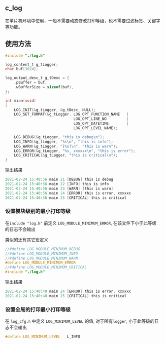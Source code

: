 ## c_log

在单片机环境中使用，一般不需要动态修改打印等级，也不需要过滤标签、关键字等功能。

## 使用方法

```C
#include "./log.h"

log_content_t g_tLogger;
char buf[1024];

log_output_desc_t g_tDesc = {
    .pBuffer = buf,
    .wBufferSize = sizeof(buf),
};

int mian(void)
{
    LOG_INIT(&g_tLogger, &g_tDesc, NULL);
    LOG_SET_FORMAT(&g_tLogger, LOG_OPT_FUNCTION_NAME   |
                               LOG_OPT_LINE_NO         |
                               LOG_OPT_DATETIME        |
                               LOG_OPT_LEVEL_NAME);

    LOG_DEBUG(&g_tLogger, "this is debug\n");
    LOG_INFO(&g_tLogger, "%s\n", "this is info");
    LOG_WARN(&g_tLogger, "[%s]\n", "this is warn");
    LOG_ERROR(&g_tLogger, "%s, xxxxxx\n", "this is error");
    LOG_CRITICAL(&g_tLogger, "this is critical\n");
}
```

输出结果

```C
2021-02-24 15:40:56 main 21 [DEBUG] this is debug
2021-02-24 15:40:56 main 22 [INFO] this is info
2021-02-24 15:40:56 main 23 [WARN] [this is warn]
2021-02-24 15:40:56 main 24 [ERROR] this is error, xxxxxx
2021-02-24 15:40:56 main 25 [CRITICAL] this is critical
```

### 设置模块级别的最小打印等级

在`include "log.h"` 前定义 `LOG_MODULE_MINIMUM_ERROR`, 在该文件下小于此等级的日志不会输出

类似的还有其它宏定义

```c
//#define LOG_MODULE_MINIMUM_DEBUG
//#define LOG_MODULE_MINIMUM_INFO
//#define LOG_MODULE_MINIMUM_WARN
#define LOG_MODULE_MINIMUM_ERROR
//#define LOG_MODULE_MINIMUM_CRITICAL
#include "./log.h"
```

输出结果

```c
2021-02-24 15:40:40 main 24 [ERROR] this is error, xxxxxx
2021-02-24 15:40:40 main 25 [CRITICAL] this is critical
```

### 设置全局的打印最小打印等级

在 `log_cfg.h` 中定义 `LOG_MINIMUM_LEVEL` 的值, 对于所有`logger`, 小于此等级的日志不会输出

```c
#define LOG_MINIMUM_LEVEL   L_INFO
```
